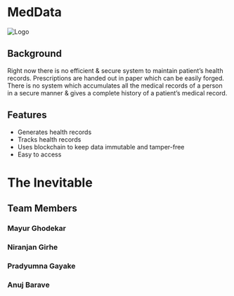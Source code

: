 
# MedData

![Logo](https://dev-to-uploads.s3.amazonaws.com/uploads/articles/th5xamgrr6se0x5ro4g6.png)

## Background
Right now there is no efficient & secure system to maintain patient’s
health records. Prescriptions are handed out in paper which can be easily forged. There
is no system which accumulates all the medical records of a person in a secure manner
& gives a complete history of a patient’s medical record.

## 

## Features

- Generates health records
- Tracks health records
- Uses blockchain to keep data immutable and tamper-free
- Easy to access

# The Inevitable
## Team Members
### Mayur Ghodekar
### Niranjan Girhe
### Pradyumna Gayake
### Anuj Barave

